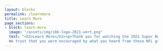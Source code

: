 ```yaml
---
layout: blocks
permalink: /learnmore
title: Learn More
page_sections:
- block: learn-more
  image: "/assets/img/sbb-logo-2021-vert.png"
  text: "<h2>Learn More</h2><p>Thank you for watching the 2021 Super Bowl Breakfast Online Special! 
  We trust that you were encouraged by what you heard from these NFL greats.</p>"
---
```

